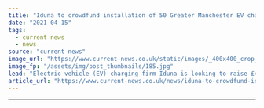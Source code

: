 ```yaml
---
title: "Iduna to crowdfund installation of 50 Greater Manchester EV chargers"
date: "2021-04-15"
tags: 
  - current news
  - news
source: "current news"
image_url: "https://www.current-news.co.uk/static/images/_400x400_crop_center-center/Manchester-credit-Flickr-Zuzanna-Neziri.jpg"
image_fp: "/assets/img/post_thumbnails/185.jpg"
lead: "​Electric vehicle (EV) charging firm Iduna is looking to raise £4 million through ethical crowdfunding platform Abundance."
article_url: "https://www.current-news.co.uk/news/iduna-to-crowdfund-installation-of-50-greater-manchester-ev-chargers?utm_source=rss-feeds&utm_medium=rss&utm_campaign=rss"
---
```


---
